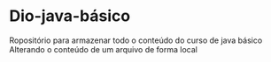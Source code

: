 # Dio-java-básico
Ropositório para armazenar todo o conteúdo do curso de java básico
Alterando o conteúdo de um arquivo de forma local 
